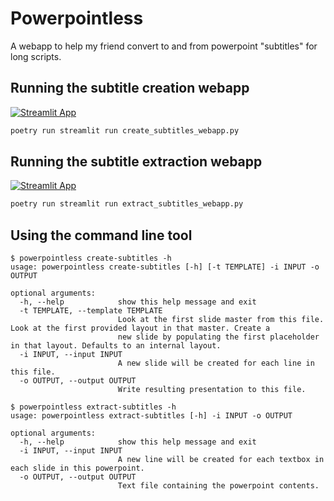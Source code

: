 # Powerpointless
A webapp to help my friend convert to and from powerpoint "subtitles" for long scripts.

## Running the subtitle creation webapp
[![Streamlit App](https://static.streamlit.io/badges/streamlit_badge_black_white.svg)](https://share.streamlit.io/aatifsyed/powerpointless/main/create_subtitles_webapp.py)
```sh
poetry run streamlit run create_subtitles_webapp.py
```
## Running the subtitle extraction webapp
[![Streamlit App](https://static.streamlit.io/badges/streamlit_badge_black_white.svg)](https://share.streamlit.io/aatifsyed/powerpointless/main/extract_subtitles_webapp.py)
```sh
poetry run streamlit run extract_subtitles_webapp.py
```

## Using the command line tool
```console
$ powerpointless create-subtitles -h        
usage: powerpointless create-subtitles [-h] [-t TEMPLATE] -i INPUT -o OUTPUT

optional arguments:
  -h, --help            show this help message and exit
  -t TEMPLATE, --template TEMPLATE
                        Look at the first slide master from this file. Look at the first provided layout in that master. Create a
                        new slide by populating the first placeholder in that layout. Defaults to an internal layout.
  -i INPUT, --input INPUT
                        A new slide will be created for each line in this file.
  -o OUTPUT, --output OUTPUT
                        Write resulting presentation to this file.

$ powerpointless extract-subtitles -h
usage: powerpointless extract-subtitles [-h] -i INPUT -o OUTPUT

optional arguments:
  -h, --help            show this help message and exit
  -i INPUT, --input INPUT
                        A new line will be created for each textbox in each slide in this powerpoint.
  -o OUTPUT, --output OUTPUT
                        Text file containing the powerpoint contents.
```
